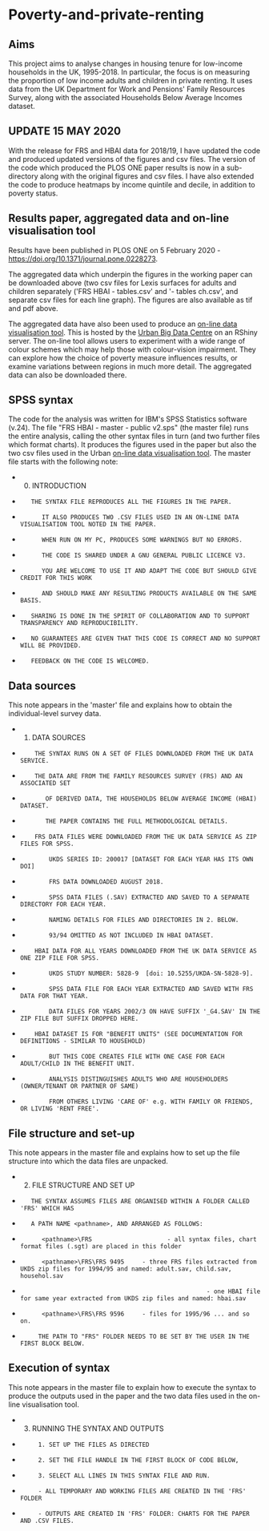 # Poverty-and-private-renting

## Aims
This project aims to analyse changes in housing tenure for low-income households in the UK, 1995-2018. In particular, the focus is on measuring the proportion of low income adults and children in private renting. It uses data from the UK Department for Work and Pensions' Family Resources Survey, along with the associated Households Below Average Incomes dataset. 

## UPDATE 15 MAY 2020
With the release for FRS and HBAI data for 2018/19, I have updated the code and produced updated versions of the figures and csv files. The version of the code which produced the PLOS ONE paper results is now in a sub-directory along with the original figures and csv files. I have also extended the code to produce heatmaps by income quintile and decile, in addition to poverty status. 

## Results paper, aggregated data and on-line visualisation tool
Results have been published in PLOS ONE on 5 February 2020 - https://doi.org/10.1371/journal.pone.0228273. 

The aggregated data which underpin the figures in the working paper can be downloaded above (two csv files for Lexis surfaces for adults and children separately ('FRS HBAI - tables.csv' and '- tables ch.csv', and separate csv files for each line graph). The figures are also available as tif and pdf above. 

The aggregated data have also been used to produce an [on-line data visualisation tool](https://ubdc-apps.shinyapps.io/data_explorer_adult/). This is hosted by the [Urban Big Data Centre](www.ubdc.ac.uk) on an RShiny server. The on-line tool allows users to experiment with a wide range of colour schemes which may help those with colour-vision impairment. They can explore how the choice of poverty measure influences results, or examine variations between regions in much more detail. The aggregated data can also be downloaded there. 

## SPSS syntax
The code for the analysis was written for IBM's SPSS Statistics software (v.24). The file "FRS HBAI - master - public v2.sps" (the master file) runs the entire analysis, calling the other syntax files in turn (and two further files which format charts). It produces the figures used in the paper but also the two csv files used in the Urban [on-line data visualisation tool](https://ubdc-apps.shinyapps.io/data_explorer_adult/). The master file starts with the following note: 

*    0. INTRODUCTION
*        THE SYNTAX FILE REPRODUCES ALL THE FIGURES IN THE PAPER. 
*           IT ALSO PRODUCES TWO .CSV FILES USED IN AN ON-LINE DATA VISUALISATION TOOL NOTED IN THE PAPER.
*           WHEN RUN ON MY PC, PRODUCES SOME WARNINGS BUT NO ERRORS.
*           THE CODE IS SHARED UNDER A GNU GENERAL PUBLIC LICENCE V3. 
*           YOU ARE WELCOME TO USE IT AND ADAPT THE CODE BUT SHOULD GIVE CREDIT FOR THIS WORK
*           AND SHOULD MAKE ANY RESULTING PRODUCTS AVAILABLE ON THE SAME BASIS.
*        SHARING IS DONE IN THE SPIRIT OF COLLABORATION AND TO SUPPORT TRANSPARENCY AND REPRODUCIBILITY. 
*        NO GUARANTEES ARE GIVEN THAT THIS CODE IS CORRECT AND NO SUPPORT WILL BE PROVIDED. 
*        FEEDBACK ON THE CODE IS WELCOMED. 

## Data sources
This note appears in the 'master' file and explains how to obtain the individual-level survey data. 

*    1. DATA SOURCES
*         THE SYNTAX RUNS ON A SET OF FILES DOWNLOADED FROM THE UK DATA SERVICE.
*         THE DATA ARE FROM THE FAMILY RESOURCES SURVEY (FRS) AND AN ASSOCIATED SET
*            OF DERIVED DATA, THE HOUSEHOLDS BELOW AVERAGE INCOME (HBAI) DATASET.
*            THE PAPER CONTAINS THE FULL METHODOLOGICAL DETAILS. 
*         FRS DATA FILES WERE DOWNLOADED FROM THE UK DATA SERVICE AS ZIP FILES FOR SPSS.
*             UKDS SERIES ID: 200017 [DATASET FOR EACH YEAR HAS ITS OWN DOI]
*             FRS DATA DOWNLOADED AUGUST 2018.
*             SPSS DATA FILES (.SAV) EXTRACTED AND SAVED TO A SEPARATE DIRECTORY FOR EACH YEAR.
*             NAMING DETAILS FOR FILES AND DIRECTORIES IN 2. BELOW.
*             93/94 OMITTED AS NOT INCLUDED IN HBAI DATASET.
*         HBAI DATA FOR ALL YEARS DOWNLOADED FROM THE UK DATA SERVICE AS ONE ZIP FILE FOR SPSS.
*             UKDS STUDY NUMBER: 5828-9  [doi: 10.5255/UKDA-SN-5828-9].
*             SPSS DATA FILE FOR EACH YEAR EXTRACTED AND SAVED WITH FRS DATA FOR THAT YEAR.
*             DATA FILES FOR YEARS 2002/3 ON HAVE SUFFIX '_G4.SAV' IN THE ZIP FILE BUT SUFFIX DROPPED HERE.
*         HBAI DATASET IS FOR "BENEFIT UNITS" (SEE DOCUMENTATION FOR DEFINITIONS - SIMILAR TO HOUSEHOLD) 
*             BUT THIS CODE CREATES FILE WITH ONE CASE FOR EACH ADULT/CHILD IN THE BENEFIT UNIT.
*             ANALYSIS DISTINGUISHES ADULTS WHO ARE HOUSEHOLDERS (OWNER/TENANT OR PARTNER OF SAME) 
*             FROM OTHERS LIVING 'CARE OF' e.g. WITH FAMILY OR FRIENDS, OR LIVING 'RENT FREE'.

## File structure and set-up
This note appears in the master file and explains how to set up the file structure into which the data files are unpacked. 

*    2. FILE STRUCTURE AND SET UP
*        THE SYNTAX ASSUMES FILES ARE ORGANISED WITHIN A FOLDER CALLED 'FRS' WHICH HAS 
*        A PATH NAME <pathname>, AND ARRANGED AS FOLLOWS: 
*           <pathname>\FRS                     - all syntax files, chart format files (.sgt) are placed in this folder
*           <pathname>\FRS\FRS 9495     - three FRS files extracted from UKDS zip files for 1994/95 and named: adult.sav, child.sav, househol.sav
*                                                         - one HBAI file for same year extracted from UKDS zip files and named: hbai.sav
*           <pathname>\FRS\FRS 9596     - files for 1995/96 ... and so on.
*          THE PATH TO "FRS" FOLDER NEEDS TO BE SET BY THE USER IN THE FIRST BLOCK BELOW.
  
## Execution of syntax
This note appears in the master file to explain how to execute the syntax to produce the outputs used in the paper and the two data files used in the on-line visualisation tool. 

*    3. RUNNING THE SYNTAX AND OUTPUTS
*          1. SET UP THE FILES AS DIRECTED 
*          2. SET THE FILE HANDLE IN THE FIRST BLOCK OF CODE BELOW, 
*          3. SELECT ALL LINES IN THIS SYNTAX FILE AND RUN.
*          - ALL TEMPORARY AND WORKING FILES ARE CREATED IN THE 'FRS' FOLDER
*          - OUTPUTS ARE CREATED IN 'FRS' FOLDER: CHARTS FOR THE PAPER AND .CSV FILES.


